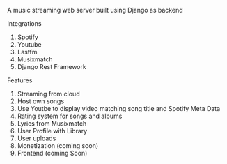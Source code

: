 A music streaming web server built using Django as backend

Integrations
1. Spotify
2. Youtube
3. Lastfm
4. Musixmatch
5. Django Rest Framework

Features
1. Streaming from cloud
2. Host own songs
3. Use Youtbe to display video matching song title and Spotify Meta Data
4. Rating system for songs and albums
5. Lyrics from Musixmatch
6. User Profile with Library
7. User uploads
8. Monetization (coming soon)
9. Frontend (coming Soon)
